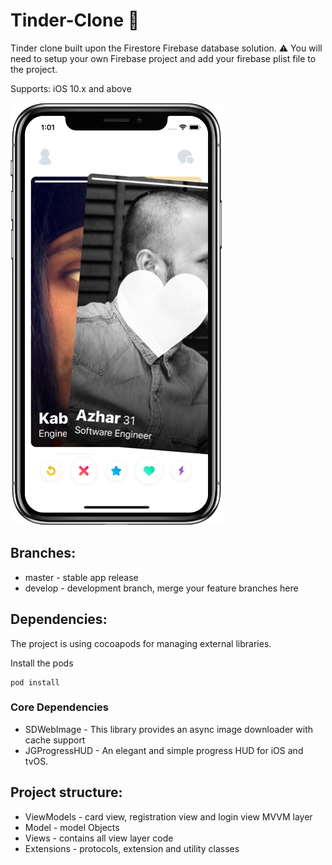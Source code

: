 # Tinder-Clone :couple_with_heart:
Tinder clone built upon the Firestore Firebase database solution. :warning: You will need to setup your own Firebase project and add your firebase plist file to the project.

Supports: iOS 10.x and above

![Screen](2.png)


## Branches:

* master - stable app release
* develop - development branch, merge your feature branches here

## Dependencies:

The project is using cocoapods for managing external libraries.

Install the pods

```
pod install
```

### Core Dependencies

* SDWebImage - This library provides an async image downloader with cache support
* JGProgressHUD - An elegant and simple progress HUD for iOS and tvOS.

## Project structure:

* ViewModels - card view, registration view and login view MVVM layer
* Model - model Objects
* Views - contains all view layer code
* Extensions - protocols, extension and utility classes
